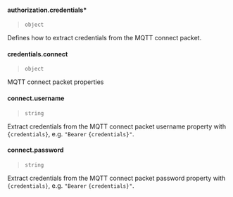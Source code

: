#### authorization.credentials\*

> `object`

Defines how to extract credentials from the MQTT connect packet.

#### credentials.connect

> `object`

MQTT connect packet properties

#### connect.username

> `string`

Extract credentials from the MQTT connect packet username property with `{credentials}`, e.g. `"Bearer` `{credentials}"`.

#### connect.password

> `string`

Extract credentials from the MQTT connect packet password property with `{credentials}`, e.g. `"Bearer` `{credentials}"`.
